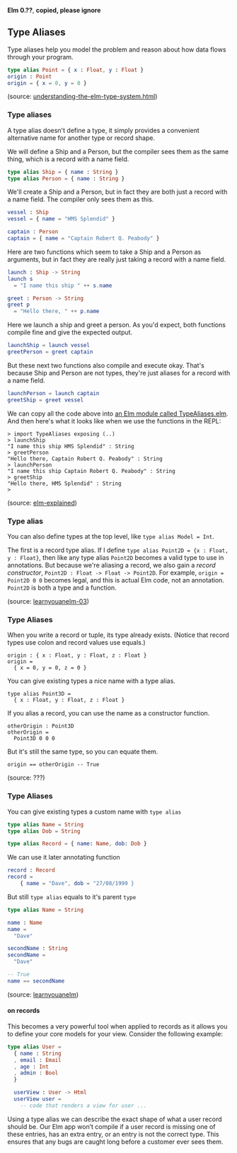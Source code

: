 **Elm 0.??**, **copied, please ignore** 

## Type Aliases

Type aliases help you model the problem and reason about how data flows through your program.

```elm
type alias Point = { x : Float, y : Float }
origin : Point
origin = { x = 0, y = 0 }
```

(source: [understanding-the-elm-type-system.html](http://www.adamwaselnuk.com/elm/2016/05/27/understanding-the-elm-type-system.html))





### Type aliases

A type alias doesn't define a type, it simply provides a convenient
alternative name for another type or record shape.

We will define a Ship and a Person, but the compiler sees them
as the same thing, which is a record with a name field.

```elm
type alias Ship = { name : String }
type alias Person = { name : String }
```

We'll create a Ship and a Person, but in fact they are both just
a record with a name field. The compiler only sees them as this.

```elm
vessel : Ship
vessel = { name = "HMS Splendid" }

captain : Person
captain = { name = "Captain Robert Q. Peabody" }
```

Here are two functions which seem to take a Ship and a Person as
arguments, but in fact they are really just taking a record with
a name field.

```elm
launch : Ship -> String
launch s
  = "I name this ship " ++ s.name

greet : Person -> String
greet p
  = "Hello there, " ++ p.name
```

Here we launch a ship and greet a person. As you'd expect, both
functions compile fine and give the expected output.

```elm
launchShip = launch vessel
greetPerson = greet captain
```

But these next two functions also compile and execute okay.
That's because Ship and Person are not types, they're just aliases
for a record with a name field.

```elm
launchPerson = launch captain
greetShip = greet vessel
```

We can copy all the code above into
[an Elm module called TypeAliases.elm](TypeAliases.elm).
And then here's what it looks like when we use the functions in the REPL:

```
> import TypeAliases exposing (..)
> launchShip
"I name this ship HMS Splendid" : String
> greetPerson
"Hello there, Captain Robert Q. Peabody" : String
> launchPerson
"I name this ship Captain Robert Q. Peabody" : String
> greetShip
"Hello there, HMS Splendid" : String
>
```

(source: [elm-explained](https://github.com/niksilver/elm-explained))

### Type alias

You can also define types at the top level, like `type alias Model = Int`.

The first is a record type alias. If I define `type alias Point2D = {x : Float, y : Float}`, then like any type alias `Point2D` becomes a valid type to use in annotations. But because we're aliasing a record, we also gain a *record constructor*, `Point2D : Float -> Float -> Point2D`. For example, `origin = Point2D 0 0` becomes legal, and this is actual Elm code, not an annotation. `Point2D` is both a type and a function.

(source: [learnyouanelm-03](https://github.com/learnyouanelm/learnyouanelm.github.io/blob/master/pages/03-types.md))

### Type Aliases

When you write a record or tuple, its type already exists.
(Notice that record types use colon and record values use equals.)
~~~~ {.Elm:hs name="code"}
origin : { x : Float, y : Float, z : Float }
origin =
  { x = 0, y = 0, z = 0 }
~~~~

You can give existing types a nice name with a type alias.
~~~~ {.Elm:hs name="code"}
type alias Point3D =
  { x : Float, y : Float, z : Float }
~~~~

If you alias a record, you can use the name as a constructor function.

~~~~ {.Elm:hs name="code"}
otherOrigin : Point3D
otherOrigin =
  Point3D 0 0 0
~~~~

But it's still the same type, so you can equate them.

~~~~ {.Elm:hs name="code"}
origin == otherOrigin -- True
~~~~

(source: ???)

### Type Aliases

You can give existing types a custom name with `type alias`

```elm
type alias Name = String
type alias Dob = String

type alias Record = { name: Name, dob: Dob }
```

We can use it later annotating function
```elm
record : Record
record =
    { name = "Dave", dob = "27/08/1999 }
```

But still `type alias` equals to it's parent `type`
```elm
type alias Name = String

name : Name
name =
  "Dave"

secondName : String
secondName =
  "Dave"

-- True
name == secondName
```

(source: [learnyouanelm](https://github.com/learnyouanelm/learnyouanelm.github.io/blob/master/pages/02-starting-out.md))

#### on records

This becomes a very powerful tool when applied to records as it allows you to define your core models for your view. Consider the following example:

```elm
type alias User =
  { name : String
  , email : Email
  , age : Int
  , admin : Bool
  }

  userView : User -> Html
  userView user =
    -- code that renders a view for user ...
```

Using a type alias we can describe the exact shape of what a user record should be. Our Elm app won’t compile if a user record is missing one of these entries, has an extra entry, or an entry is not the correct type. This ensures that any bugs are caught long before a customer ever sees them.
